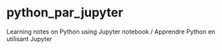 # python_par_jupyter
Learning notes on Python using Jupyter notebook / Apprendre Python en utilisant Jupyter
